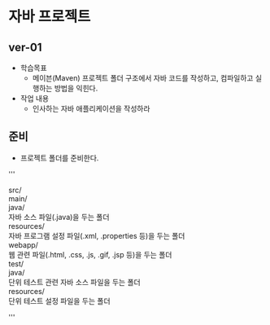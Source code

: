 # 자바 프로젝트

## ver-01
- 학습목표
  - 메이븐(Maven) 프로젝트 폴더 구조에서 자바 코드를 작성하고, 컴파일하고 실행하는
  방법을 익힌다.
- 작업 내용
  - 인사하는 자바 애플리케이션을 작성하라

## 준비
- 프로젝트 폴더를 준비한다.

'''

src/  
  main/  
    java/  
      자바 소스 파일(.java)을 두는 폴더  
    resources/  
      자바 프로그램 설정 파일(.xml, .properties 등)을 두는 폴더  
    webapp/  
      웹 관련 파일(.html, .css, .js, .gif, .jsp 등)을 두는 폴더  
  test/  
    java/  
      단위 테스트 관련 자바 소스 파일을 두는 폴더  
    resources/  
      단위 테스트 설정 파일을 두는 폴더  

'''